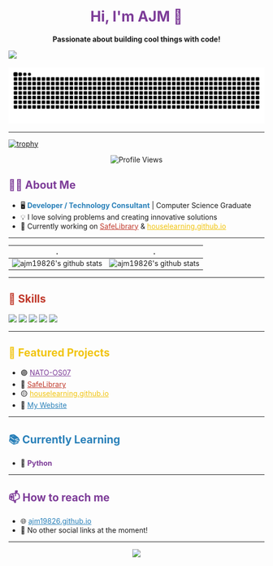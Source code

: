 <!-- Profile README for ajm19826 -->

<h1 align="center" style="color:#7D3C98;">Hi, I'm AJM 👋</h1>
<p align="center"><b>Passionate about building cool things with code!</b></p>
<img src="http://github-profile-summary-cards.vercel.app/api/cards/profile-details?username=ajm19826&theme=transparent">

<!-- Snake Contribution Graph Animation -->
<p align="center">
  <img src="https://github.com/ajm19826/ajm19826/raw/output/github-contribution-grid-snake.svg" alt="github-contribution-grid-snake">
</p>

---

[![trophy](https://github-profile-trophy.vercel.app/?username=ajm19826)](https://github.com/ajm19826)
<p align="center">
  <img src="https://komarev.com/ghpvc/?username=ajm19826&label=Profile+views&color=brightgreen&style=flat" alt="Profile Views" />
</p>
<h2 style="color:#7D3C98;">👨‍💻 About Me</h2>

- 🖥️ <span style="color:#2980B9"><b>Developer / Technology Consultant</b></span> | Computer Science Graduate  
- 💡 I love solving problems and creating innovative solutions  
- 💼 Currently working on <a href="https://github.com/houselearning/Safe-Library" style="color:#C0392B;">SafeLibrary</a> &amp; <a href="https://houselearning.github.io/" style="color:#F1C40F;">houselearning.github.io</a>

---
| .                                                                                                                                       | .                                                                                                                         |
|-----------------------------------------------------------------------------------------------------------------------------------------|---------------------------------------------------------------------------------------------------------------------------|
| ![ajm19826's github stats](https://github-readme-stats.vercel.app/api?username=ajm19826&show_icons=true&theme=radical&include_all_commits=true) | ![ajm19826's github stats](https://github-readme-stats.vercel.app/api/top-langs/?username=ajm19826&theme=radical&layout=compact) |
---

<h2 style="color:#C0392B;">🚀 Skills</h2>

<p>
  <img src="https://img.shields.io/badge/C%23-7D3C98?style=for-the-badge&logo=csharp&logoColor=white"/>
  <img src="https://img.shields.io/badge/HTML5-E34C26?style=for-the-badge&logo=html5&logoColor=white"/>
  <img src="https://img.shields.io/badge/CSS3-2980B9?style=for-the-badge&logo=css3&logoColor=white"/>
  <img src="https://img.shields.io/badge/JavaScript-F1C40F?style=for-the-badge&logo=javascript&logoColor=black"/>
  <img src="https://img.shields.io/badge/Git-C0392B?style=for-the-badge&logo=git&logoColor=white"/>
</p>

---

<h2 style="color:#F1C40F;">🌟 Featured Projects</h2>

- 🟣 <a href="https://github.com/ajm19826/NATO-OS07" style="color:#7D3C98;">NATO-OS07</a>
- 🔴 <a href="https://github.com/houselearning/SafeLibrary" style="color:#C0392B;">SafeLibrary</a>
- 🟡 <a href="https://houselearning.github.io/" style="color:#F1C40F;">houselearning.github.io</a>
- 🔵 <a href="https://ajm19826.github.io/" style="color:#2980B9;">My Website</a>

---

<h2 style="color:#2980B9;">📚 Currently Learning</h2>

- 🐍 <span style="color:#7D3C98;"><b>Python</b></span>

---

<h2 style="color:#7D3C98;">📫 How to reach me</h2>

- 🌐 <a href="https://ajm19826.github.io/" style="color:#2980B9;">ajm19826.github.io</a>
- 🤝 No other social links at the moment!

---

<p align="center">
  <img src="https://readme-typing-svg.demolab.com?font=Fira+Code&size=24&pause=1000&color=7D3C98&center=true&vCenter=true&width=435&lines=Let's+build+something+awesome+together!"/>
</p>
